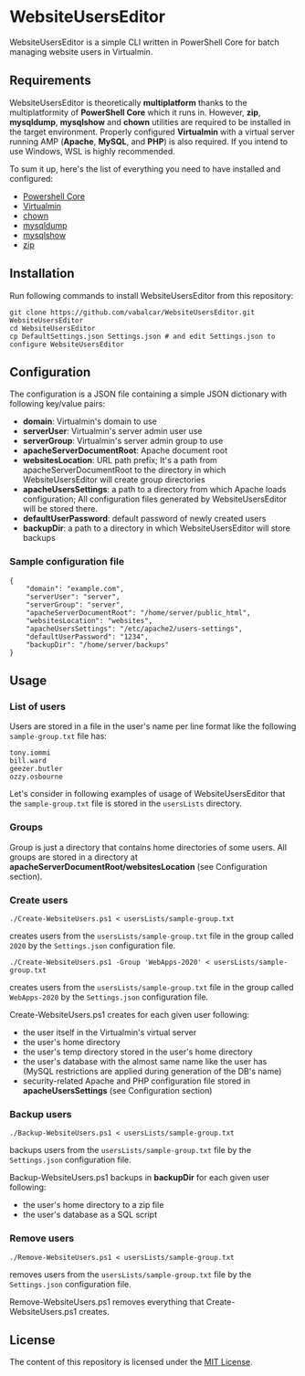 # WebsiteUsersEditor
WebsiteUsersEditor is a simple CLI written in PowerShell Core for batch managing website users in Virtualmin.

## Requirements
WebsiteUsersEditor is theoretically **multiplatform** thanks to the multiplatformity of **PowerShell Core** which it runs in. 
However, **zip**, **mysqldump**, **mysqlshow** and **chown** utilities are required to be installed in the target environment.
Properly configured **Virtualmin** with a virtual server running AMP (**Apache**, **MySQL**, and **PHP**) is also required.
If you intend to use Windows, WSL is highly recommended.

To sum it up, here's the list of everything you need to have installed and configured:
- [Powershell Core](https://github.com/PowerShell/PowerShell)
- [Virtualmin](https://www.virtualmin.com)
- [chown](https://linux.die.net/man/1/chown)
- [mysqldump](https://dev.mysql.com/doc/refman/5.7/en/mysqldump.html)
- [mysqlshow](https://dev.mysql.com/doc/refman/5.7/en/mysqlshow.html)
- [zip](https://linux.die.net/man/1/zip)

## Installation
Run following commands to install WebsiteUsersEditor from this repository:
```
git clone https://github.com/vabalcar/WebsiteUsersEditor.git WebsiteUsersEditor
cd WebsiteUsersEditor
cp DefaultSettings.json Settings.json # and edit Settings.json to configure WebsiteUsersEditor
```

## Configuration
The configuration is a JSON file containing a simple JSON dictionary with following key/value pairs:
- **domain**: Virtualmin's domain to use
- **serverUser**: Virtualmin's server admin user use
- **serverGroup**: Virtualmin's server admin group to use
- **apacheServerDocumentRoot**: Apache document root
- **websitesLocation**: URL path prefix; It's a path from apacheServerDocumentRoot to the directory in which WebsiteUsersEditor will create group directories
- **apacheUsersSettings**: a path to a directory from which Apache loads configuration; All configuration files generated by WebsiteUsersEditor will be stored there.
- **defaultUserPassword**: default password of newly created users
- **backupDir**: a path to a directory in which WebsiteUsersEditor will store backups


### Sample configuration file
```
{
    "domain": "example.com",
    "serverUser": "server",
    "serverGroup": "server",
    "apacheServerDocumentRoot": "/home/server/public_html",
    "websitesLocation": "websites",
    "apacheUsersSettings": "/etc/apache2/users-settings",
    "defaultUserPassword": "1234",
    "backupDir": "/home/server/backups"
}
```

## Usage

### List of users
Users are stored in a file in the user's name per line format like the following `sample-group.txt` file has:
```
tony.iommi
bill.ward
geezer.butler
ozzy.osbourne
```
Let's consider in following examples of usage of WebsiteUsersEditor that the `sample-group.txt` file is stored in the `usersLists` directory.

### Groups
Group is just a directory that contains home directories of some users. All groups are stored in a directory at **apacheServerDocumentRoot/websitesLocation** (see Configuration section).

### Create users
```
./Create-WebsiteUsers.ps1 < usersLists/sample-group.txt
```
creates users from the `usersLists/sample-group.txt` file in the group called `2020` by the `Settings.json` configuration file.

```
./Create-WebsiteUsers.ps1 -Group 'WebApps-2020' < usersLists/sample-group.txt
```
creates users from the `usersLists/sample-group.txt` file in the group called `WebApps-2020` by the `Settings.json` configuration file.

Create-WebsiteUsers.ps1 creates for each given user following:
- the user itself in the Virtualmin's virtual server
- the user's home directory
- the user's temp directory stored in the user's home directory
- the user's database with the almost same name like the user has (MySQL restrictions are applied during generation of the DB's name)
- security-related Apache and PHP configuration file stored in **apacheUsersSettings** (see Configuration section)

### Backup users
```
./Backup-WebsiteUsers.ps1 < usersLists/sample-group.txt
```
backups users from the `usersLists/sample-group.txt` file by the `Settings.json` configuration file.

Backup-WebsiteUsers.ps1 backups in **backupDir** for each given user following:
- the user's home directory to a zip file
- the user's database as a SQL script

### Remove users
```
./Remove-WebsiteUsers.ps1 < usersLists/sample-group.txt
```
removes users from the `usersLists/sample-group.txt` file by the `Settings.json` configuration file.

Remove-WebsiteUsers.ps1 removes everything that Create-WebsiteUsers.ps1 creates.

## License
The content of this repository is licensed under the [MIT License](https://github.com/vabalcar/WebsiteUsersEditor/blob/master/LICENSE.txt).